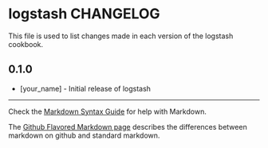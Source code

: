 # logstash CHANGELOG

This file is used to list changes made in each version of the logstash cookbook.

## 0.1.0
- [your_name] - Initial release of logstash

- - -
Check the [Markdown Syntax Guide](http://daringfireball.net/projects/markdown/syntax) for help with Markdown.

The [Github Flavored Markdown page](http://github.github.com/github-flavored-markdown/) describes the differences between markdown on github and standard markdown.
